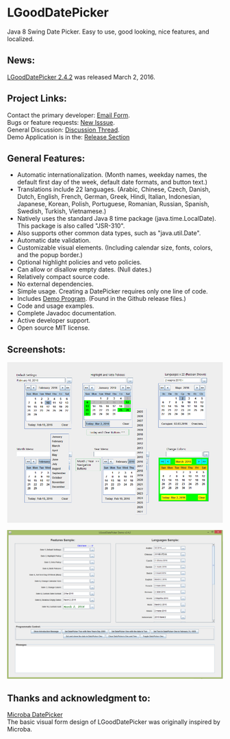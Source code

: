 # LGoodDatePicker
Java 8 Swing Date Picker. Easy to use, good looking, nice features, and localized.

## News:  
[LGoodDatePicker 2.4.2](https://github.com/LGoodDatePicker/LGoodDatePicker/releases) was released March 2, 2016.

## Project Links:  
Contact the primary developer: [Email Form](http://www.emailmeform.com/builder/form/ZQcYut4393).  
Bugs or feature requests: [New Isssue](https://github.com/LGoodDatePicker/LGoodDatePicker/issues).  
General Discussion: [Discussion Thread](https://github.com/LGoodDatePicker/LGoodDatePicker/issues/2).  
Demo Application is in the: [Release Section](https://github.com/LGoodDatePicker/LGoodDatePicker/releases)

## General Features:
* Automatic internationalization.
(Month names, weekday names, the default first day of the week, default date formats, and button text.)
* Translations include 22 languages.
(Arabic, Chinese, Czech, Danish, Dutch, English, French, German, Greek, Hindi, Italian, Indonesian, Japanese, Korean, Polish, Portuguese, Romanian, Russian, Spanish, Swedish, Turkish, Vietnamese.)
* Natively uses the standard Java 8 time package (java.time.LocalDate). This package is also called "JSR-310".
* Also supports other common data types, such as "java.util.Date".
* Automatic date validation.
* Customizable visual elements.
(Including calendar size, fonts, colors, and the popup border.)
* Optional highlight policies and veto policies.
* Can allow or disallow empty dates. (Null dates.)
* Relatively compact source code.
* No external dependencies.
* Simple usage. Creating a DatePicker requires only one line of code.
* Includes [Demo Program](https://github.com/LGoodDatePicker/LGoodDatePicker/releases). (Found in the Github release files.)
* Code and usage examples.
* Complete Javadoc documentation.
* Active developer support. 
* Open source MIT license.

## Screenshots:

![Screenshots DatePicker](/Site/ScreenShots/LGoodDatePicker_Screenshots_1_FullSize.png?raw=true "")

![Screenshots Demo](/Site/ScreenShots/DemoProgramScreenshot1.png?raw=true "")
  
    
## Thanks and acknowledgment to: 

[Microba DatePicker](https://github.com/tdbear/microba)  
The basic visual form design of LGoodDatePicker was originally inspired by Microba.
